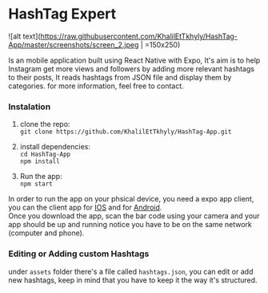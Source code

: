 # HashTag Expert

![alt text](https://raw.githubusercontent.com/KhalilEtTkhyly/HashTag-App/master/screenshots/screen_2.jpeg | =150x250)
<!-- ![alt text](https://raw.githubusercontent.com/KhalilEtTkhyly/HashTag-App/master/screenshots/screen_1.jpeg =150x) -->

Is an mobile application built using React Native with Expo, It's aim is to help Instagram get more views and followers by adding more relevant hashtags to their posts, It reads hashtags from JSON file and display them by categories. for more information, feel free to contact.

### Instalation
1) clone the repo:\
`git clone https://github.com/KhalilEtTkhyly/HashTag-App.git`

2) install dependencies:\
`cd HashTag-App`\
`npm install`

3) Run the app:\
`npm start`

In order to run the app on your phsical device, you need a expo app client, you can the client app for [IOS](https://itunes.apple.com/app/apple-store/id982107779) and for [Android](https://play.google.com/store/apps/details?id=host.exp.exponent&referrer=www).\
Once you download the app, scan the bar code using your camera and your app should be up and running notice you have to be on the same network (computer and phone).

### Editing or Adding custom Hashtags
under `assets` folder there's a file called `hashtags.json`, you can edit or add new hashtags, keep in mind that you have to keep it the way it's structured.